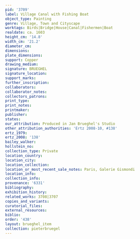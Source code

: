 ```yaml
---
pid: '3709'
label: Village Canal with Fishing Boat
object_type: Painting
genre: Village, Town and Cityscape
worktags: Birds|Bridge|House|Canal|Fishermen|Boat
realdate: ca. 1603
height_cm: '14.8'
width_cm: '21.2'
diameter_cm:
dimensions:
plate_dimensions:
support: Copper
drawing_medium:
signature: BRUEGHEL
signature_location:
support_marks:
further_inscription:
collaborators:
collaborator_notes:
collectors_patrons:
print_type:
print_notes:
printmaker:
publisher:
states:
our_attribution: Produced in Jan Brueghel's Studio
other_attribution_authorities: 'Ertz 2008-10, #138'
ertz_1979:
ertz_2008: '138'
bailey_walker:
hollstein_no:
collection_type: Private
location_country:
location_city:
location_collection:
location_or_most_recent_sale_notes: Paris, Galerie Gismondi
location_info:
collection_info:
provenance: '6331'
bibliography:
exhibition_history:
related_works: 3708|3707
copies_and_variants:
curatorial_files:
external_resources:
biblio:
order: '438'
layout: brueghel_item
collection: pieterbruegel
---
```

